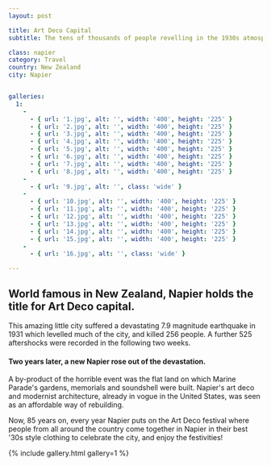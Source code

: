 ```yaml
---
layout: post

title: Art Deco Capital
subtitle: The tens of thousands of people revelling in the 1930s atmosphere created in the heart of the city gives the sensation that you have travelled back in time to an era of glitz and glamour!

class: napier
category: Travel
country: New Zealand
city: Napier


galleries:
  1:
    -
      - { url: '1.jpg', alt: '', width: '400', height: '225' }
      - { url: '2.jpg', alt: '', width: '400', height: '225' }
      - { url: '3.jpg', alt: '', width: '400', height: '225' }
      - { url: '4.jpg', alt: '', width: '400', height: '225' }
      - { url: '5.jpg', alt: '', width: '400', height: '225' }
      - { url: '6.jpg', alt: '', width: '400', height: '225' }
      - { url: '7.jpg', alt: '', width: '400', height: '225' }
      - { url: '8.jpg', alt: '', width: '400', height: '225' }
    -
      - { url: '9.jpg', alt: '', class: 'wide' }
    -
      - { url: '10.jpg', alt: '', width: '400', height: '225' }
      - { url: '11.jpg', alt: '', width: '400', height: '225' }
      - { url: '12.jpg', alt: '', width: '400', height: '225' }
      - { url: '13.jpg', alt: '', width: '400', height: '225' }
      - { url: '14.jpg', alt: '', width: '400', height: '225' }
      - { url: '15.jpg', alt: '', width: '400', height: '225' }
    -
      - { url: '16.jpg', alt: '', class: 'wide' }

---
```


## World famous in New Zealand, Napier holds the title for Art Deco capital.

This amazing little city suffered a devastating 7.9 magnitude earthquake in 1931 which levelled much of the city, and killed 256 people. A further 525 aftershocks were recorded in the following two weeks.


#### Two years later, a new Napier rose out of the devastation.

A by-product of the horrible event was the flat land on which Marine Parade's gardens, memorials and soundshell were built. Napier's art deco and modernist architecture, already in vogue in the United States, was seen as an affordable way of rebuilding.

Now, 85 years on, every year Napier puts on the Art Deco festival where people from all around the country come together in Napier in their best '30s style clothing to celebrate the city, and enjoy the festivities!

{% include gallery.html  gallery=1 %}

